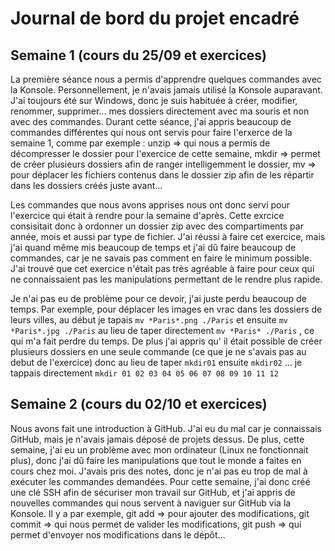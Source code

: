 # Journal de bord du projet encadré
## Semaine 1 (cours du 25/09 et exercices)
La première séance nous a permis d'apprendre quelques commandes avec la Konsole. Personnellement, je n'avais jamais utilisé la Konsole auparavant. J'ai toujours été sur Windows, donc je suis habituée à créer, modifier, renommer, supprimer... mes dossiers directement avec ma souris et non avec des commandes. Durant cette séance, j'ai appris beaucoup de commandes différentes qui nous ont servis pour faire l'erxerce de la semaine 1, comme par exemple : unzip => qui nous a permis de décompresser le dossier pour l'exercice de cette semaine, mkdir => permet de créer plusieurs dossiers afin de ranger intelligemment le dossier, mv => pour déplacer les fichiers contenus dans le dossier zip afin de les répartir dans les dossiers créés juste avant...

Les commandes que nous avons apprises nous ont donc servi pour l'exercice qui était à rendre pour la semaine d'après. Cette exrcice consisitait donc à ordonner un dossier zip avec des compartiments par année, mois et aussi par type de fichier. J'ai réussi à faire cet exercice, mais j'ai quand même mis beaucoup de temps et j'ai dû faire beaucoup de commandes, car je ne savais pas comment en faire le minimum possible. J'ai trouvé que cet exercice n'était pas très agréable à faire pour ceux qui ne connaissaient pas les manipulations permettant de le rendre plus rapide. 

Je n'ai pas eu de problème pour ce devoir, j'ai juste perdu beaucoup de temps. Par exemple, pour déplacer les images en vrac dans les dossiers de leurs villes, au début je tapais `mv *Paris*.png ./Paris` et ensuite `mv *Paris*.jpg ./Paris` au lieu de taper directement `mv *Paris* ./Paris` ,  ce qui m'a fait perdre du temps. De plus j'ai appris qu' il était possible de créer plusieurs dossiers en une seule commande (ce que je ne s'avais pas au debut de l'exercice) donc au lieu de taper `mkdir01` ensuite `mkdir02` ... je tappais directement `mkdir 01 02 03 04 05 06 07 08 09 10 11 12`
## Semaine 2 (cours du 02/10 et exercices)
Nous avons fait une introduction à GitHub. J'ai eu du mal car je connaissais GitHub, mais je n'avais jamais déposé de projets dessus. De plus, cette semaine, j'ai eu un problème avec mon ordinateur (Linux ne fonctionnait plus), donc j'ai dû faire les manipulations que tout le monde a faites en cours chez moi. J'avais pris des notes, donc je n'ai pas eu trop de mal à exécuter les commandes demandées. Pour cette semaine, j'ai donc créé une clé SSH afin de sécuriser mon travail sur GitHub, et j'ai appris de nouvelles commandes qui nous servent à naviguer sur GitHub via la Konsole. Il y a par exemple, git add => pour ajouter des modifications, git commit => qui nous permet de valider les modifications, git push => qui permet d'envoyer nos modifications dans le dépôt...

